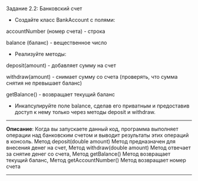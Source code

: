 
Задание 2.2: Банковский счет

- Создайте класс BankAccount с полями: 

accountNumber (номер счета) - строка

balance (баланс) - вещественное число

- Реализуйте методы: 

deposit(amount) - добавляет сумму на счет

withdraw(amount) - снимает сумму со счета (проверять, что сумма снятия не превышает баланс)

getBalance() - возвращает текущий баланс

- Инкапсулируйте поле balance, сделав его приватным и предоставив доступ к нему только через методы deposit  и  withdraw.


***
**Описание**: Когда вы запускаете данный код, программа выполняет операции над банковским счетом и выводит результаты этих операций в консоль. Метод deposit(double amount)
Метод предназначен для внесения денег на счет, Метод withdraw(double amount)
Метод отвечает за снятие денег со счета, Метод getBalance()
Метод возвращает текущий баланс, Метод getAccountNumber()
Метод возвращает номер счета
***